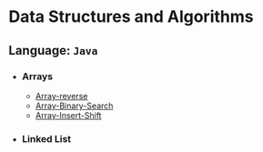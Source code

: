 # Data Structures and Algorithms

## Language: `Java`

* ### Arrays
    - [Array-reverse](array-reverse/README.md)
    - [Array-Binary-Search](array-insert-shift/README.md)
    - [Array-Insert-Shift](array-insert-shift/README.md)
* ### Linked List 


